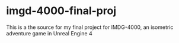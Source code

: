 # imgd-4000-final-proj


This is a the source for my final project for IMDG-4000, an isometric adventure game in Unreal Engine 4
